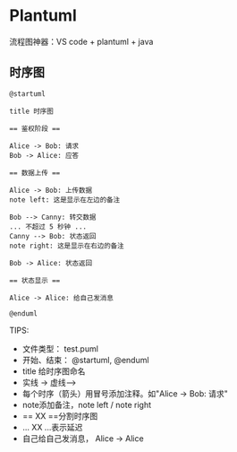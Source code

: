 # **Plantuml**

流程图神器：VS code + plantuml + java

##  时序图

```
@startuml
 
title 时序图
 
== 鉴权阶段 ==
 
Alice -> Bob: 请求
Bob -> Alice: 应答
 
== 数据上传 ==
 
Alice -> Bob: 上传数据
note left: 这是显示在左边的备注
 
Bob --> Canny: 转交数据
... 不超过 5 秒钟 ...
Canny --> Bob: 状态返回
note right: 这是显示在右边的备注
 
Bob -> Alice: 状态返回
 
== 状态显示 ==
 
Alice -> Alice: 给自己发消息
 
@enduml
```

TIPS:

* 文件类型： test.puml
* 开始、结束： @startuml, @enduml
* title 给时序图命名
* 实线 ->    虚线-->
* 每个时序（箭头）用冒号添加注释。如"Alice -> Bob: 请求"
* note添加备注，note left / note right
* == XX ==分割时序图
* ... XX ...表示延迟
* 自己给自己发消息， Alice -> Alice